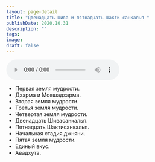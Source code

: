 ```yaml
---
layout: page-detail
title: "Двенадцать Шива и пятнадцать Шакти санкальп "
publishDate: 2020.10.31
description: ""
tags:
image:
draft: false
---
```


<audio title="2020.10.31 - Двенадцать Шива и пятнадцать Шакти санкальп .mp3" src="https://filer-api.advayta.org/v1.0/public/files/72795" controls=""></audio>

* Первая земля мудрости.
* Дхарма и Мокшадхарма.
* Вторая земля мудрости.
* Третья земля мудрости.
* Четвертая земля мудрости.
* Двенадцать Шивасанкальп.
* Пятнадцать Шактисанкальп.
* Начальная стадия джняни.
* Пятая земля мудрости.
* Единый вкус.
* Авадхута.

  
